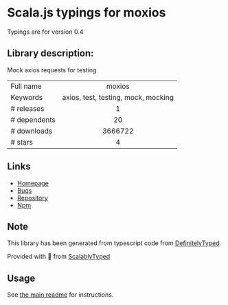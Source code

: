 
# Scala.js typings for moxios

Typings are for version 0.4

## Library description:
Mock axios requests for testing

|                    |                 |
| ------------------ | :-------------: |
| Full name          | moxios |
| Keywords           | axios, test, testing, mock, mocking |
| # releases         | 1 |
| # dependents       | 20 |
| # downloads        | 3666722 |
| # stars            | 4 |

## Links
- [Homepage](https://github.com/mzabriskie/moxios#readme)
- [Bugs](https://github.com/mzabriskie/moxios/issues)
- [Repository](https://github.com/mzabriskie/moxios)
- [Npm](https://www.npmjs.com/package/moxios)
    


## Note
This library has been generated from typescript code from [DefinitelyTyped](https://definitelytyped.org).

Provided with :purple_heart: from [ScalablyTyped](https://github.com/oyvindberg/ScalablyTyped)

## Usage
See [the main readme](../../readme.md) for instructions.


